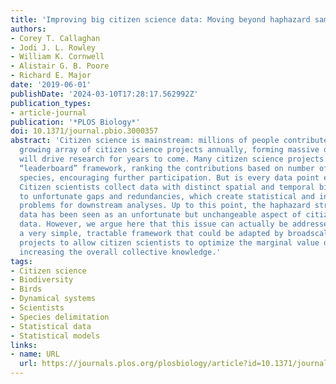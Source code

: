 ```yaml
---
title: 'Improving big citizen science data: Moving beyond haphazard sampling'
authors:
- Corey T. Callaghan
- Jodi J. L. Rowley
- William K. Cornwell
- Alistair G. B. Poore
- Richard E. Major
date: '2019-06-01'
publishDate: '2024-03-10T17:28:17.562992Z'
publication_types:
- article-journal
publication: '*PLOS Biology*'
doi: 10.1371/journal.pbio.3000357
abstract: 'Citizen science is mainstream: millions of people contribute data to a
  growing array of citizen science projects annually, forming massive datasets that
  will drive research for years to come. Many citizen science projects implement a
  “leaderboard” framework, ranking the contributions based on number of records or
  species, encouraging further participation. But is every data point equally “valuable?”
  Citizen scientists collect data with distinct spatial and temporal biases, leading
  to unfortunate gaps and redundancies, which create statistical and informational
  problems for downstream analyses. Up to this point, the haphazard structure of the
  data has been seen as an unfortunate but unchangeable aspect of citizen science
  data. However, we argue here that this issue can actually be addressed: we provide
  a very simple, tractable framework that could be adapted by broadscale citizen science
  projects to allow citizen scientists to optimize the marginal value of their efforts,
  increasing the overall collective knowledge.'
tags:
- Citizen science
- Biodiversity
- Birds
- Dynamical systems
- Scientists
- Species delimitation
- Statistical data
- Statistical models
links:
- name: URL
  url: https://journals.plos.org/plosbiology/article?id=10.1371/journal.pbio.3000357
---
```


